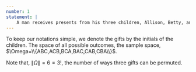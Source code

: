```yaml
---
number: 1
statement: |
    A man receives presents from his three children, Allison, Betty, and Chelsea. To avoid disputes he opens the presents in a random order. What are the possible outcomes?
---
```

To keep our notations simple, we denote the gifts by the initials of the
children. The space of all possible outcomes, the sample space,
$\Omega=\\{ABC,ACB,BCA,BAC,CAB,CBA\\}$.

Note that, $\|\Omega\|=6=3!$, the number of ways three gifts can be
permuted.